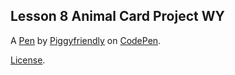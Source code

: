 Lesson 8 Animal Card Project WY
-------------------------------


A [Pen](https://codepen.io/Piggyfriendly/pen/rdbywZ) by [Piggyfriendly](https://codepen.io/Piggyfriendly) on [CodePen](https://codepen.io).

[License](https://codepen.io/Piggyfriendly/pen/rdbywZ/license).
